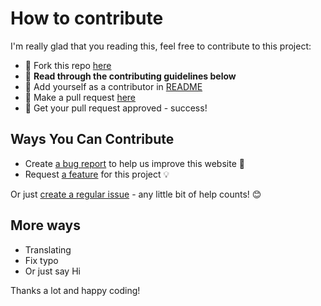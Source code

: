 # How to contribute

I'm really glad that you reading this, feel free to contribute to this project:

- 🍴 Fork this repo [here](https://github.com/huuquyet/soroban-payment/fork)
- 🔨 **Read through the contributing guidelines below**
- 👥 Add yourself as a contributor in [README](../README.md)
- 🔧 Make a pull request [here](https://github.com/huuquyet/soroban-payment/compare)
- 🎉 Get your pull request approved - success!

## Ways You Can Contribute

- Create [a bug report](https://github.com/huuquyet/soroban-payment/issues/new?assignees=&labels=bug&projects=&template=bug_report.md&title=Bug%3A+) to help us improve this website 🐛
- Request [a feature](https://github.com/huuquyet/soroban-payment/issues/new?assignees=&labels=enhancement&projects=&template=feature_request.md&title=Feature+Request%3A+) for this project 💡

Or just [create a regular issue](https://github.com/huuquyet/soroban-payment/issues/new/choose) - any little bit of help counts! 😊

## More ways

- Translating
- Fix typo
- Or just say Hi

Thanks a lot and happy coding!
